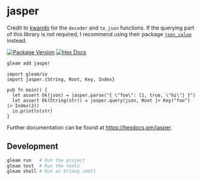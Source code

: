 # jasper

Credit to [kwando](https://github.com/kwando) for the `decoder` and `to_json` functions. If the querying part of this library is not required, I recommend using their package [`json_value`](https://hexdocs.pm/json_value) instead.

[![Package Version](https://img.shields.io/hexpm/v/jasper)](https://hex.pm/packages/jasper)
[![Hex Docs](https://img.shields.io/badge/hex-docs-ffaff3)](https://hexdocs.pm/jasper/)

```sh
gleam add jasper
```
```gleam
import gleam/io
import jasper.{String, Root, Key, Index}

pub fn main() {
  let assert Ok(json) = jasper.parse("{ \"foo\": [1, true, \"hi\"] }")
  let assert Ok(String(str)) = jasper.query(json, Root |> Key("foo") |> Index(2))
  io.println(str)
}
```

Further documentation can be found at <https://hexdocs.pm/jasper>.

## Development

```sh
gleam run   # Run the project
gleam test  # Run the tests
gleam shell # Run an Erlang shell
```
